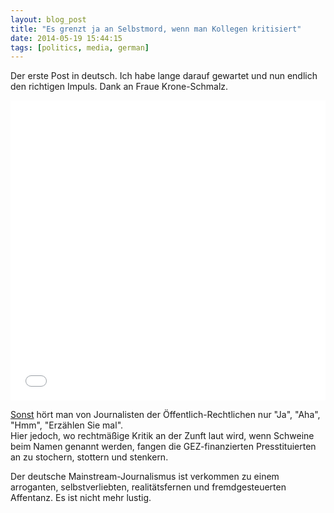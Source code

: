 ```yaml
---
layout: blog_post
title: "Es grenzt ja an Selbstmord, wenn man Kollegen kritisiert"
date: 2014-05-19 15:44:15
tags: [politics, media, german]
---
```


Der erste Post in deutsch. Ich habe lange darauf gewartet und nun endlich den
richtigen Impuls. Dank an Fraue Krone-Schmalz.

<div class="embed embed-video">
<iframe width="100%" height="480" src="//www.youtube.com/embed/18tUv7kr5Xs" frameborder="0" allowfullscreen></iframe>
</div>

[Sonst](http://youtu.be/DCFRwJN4g9U) hört man von Journalisten der Öffentlich-Rechtlichen
nur "Ja", "Aha", "Hmm", "Erzählen Sie mal".  
Hier jedoch, wo rechtmäßige Kritik an der Zunft laut wird, wenn Schweine 
beim Namen genannt werden, fangen die GEZ-finanzierten Presstituierten an zu
stochern, stottern und stenkern.

Der deutsche Mainstream-Journalismus ist verkommen zu einem arroganten,
selbstverliebten, realitätsfernen und fremdgesteuerten Affentanz.
Es ist nicht mehr lustig.
